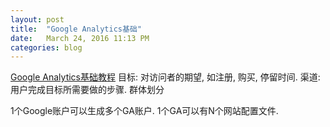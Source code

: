 ```yaml
---
layout: post
title:  "Google Analytics基础"
date:   March 24, 2016 11:13 PM
categories: blog
---
```


[Google Analytics基础教程](http://v.youku.com/v_show/id_XMzM1ODU2MzAw.html)
目标: 对访问者的期望, 如注册, 购买, 停留时间.
渠道: 用户完成目标所需要做的步骤.
群体划分

1个Google账户可以生成多个GA账户.
1个GA可以有N个网站配置文件.
